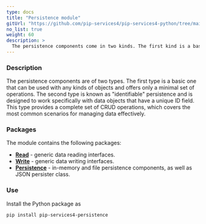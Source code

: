```yaml
---
type: docs
title: "Persistence module"
gitUrl: "https://github.com/pip-services4/pip-services4-python/tree/main/pip-services4-persistence-python"
no_list: true
weight: 60
description: > 
  The persistence components come in two kinds. The first kind is a basic persistence that can work with any object types and provides only minimal set of operations. The second kind is called “identifieable” persistence and works with “identifable” data objects, i.e. objects that have unique ID field. The identifiable persistence provides a full set or CRUD operations that covers most common cases.
---
```


### Description
The persistence components are of two types. The first type is a basic one that can be used with any kinds of objects and offers only a minimal set of operations. The second type is known as "identifiable" persistence and is designed to work specifically with data objects that have a unique ID field. This type provides a complete set of CRUD operations, which covers the most common scenarios for managing data effectively.

### Packages

The module contains the following packages:

- [**Read**](read) - generic data reading interfaces.
- [**Write**](write) - generic data writing interfaces.
- [**Persistence**](persistence) - in-memory and file persistence components, as well as JSON persister class.


### Use

Install the Python package as
```bash
pip install pip-services4-persistence
```


